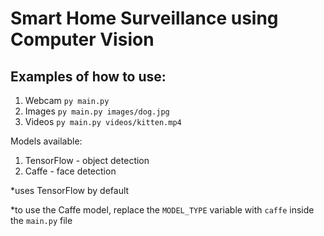 # Smart Home Surveillance using Computer Vision

## Examples of how to use:

1. Webcam
```py main.py```
2. Images
```py main.py images/dog.jpg```
3. Videos
```py main.py videos/kitten.mp4```

Models available:
1. TensorFlow - object detection
2. Caffe - face detection

*uses TensorFlow by default

*to use the Caffe model, replace the `MODEL_TYPE` variable with `caffe` inside the `main.py` file

